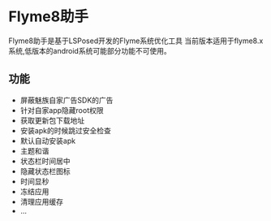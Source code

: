 # Flyme8助手
Flyme8助手是基于LSPosed开发的Flyme系统优化工具
当前版本适用于flyme8.x系统,低版本的android系统可能部分功能不可使用。

## 功能
- 屏蔽魅族自家广告SDK的广告
- 针对自家app隐藏root权限
- 获取更新包下载地址
- 安装apk的时候跳过安全检查
- 默认自动安装apk
- 主题和谐
- 状态栏时间居中
- 隐藏状态栏图标
- 时间显秒
- 冻结应用
- 清理应用缓存
- ...

